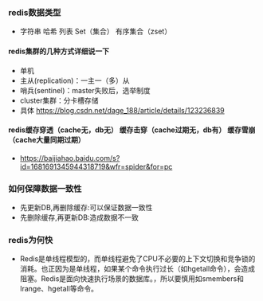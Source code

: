 ### redis数据类型
* 字符串 哈希 列表 Set（集合） 有序集合（zset）
#### redis集群的几种方式详细说一下
* 单机
* 主从(replication)：一主一（多）从
* 哨兵(sentinel)：master失败后，选举制度
* cluster集群：分卡槽存储
* 具体 https://blog.csdn.net/dage_188/article/details/123236839
#### redis缓存穿透（cache无，db无） 缓存击穿（cache过期无，db有）  缓存雪崩（cache大量同期过期）
* https://baijiahao.baidu.com/s?id=1681691345944318719&wfr=spider&for=pc
### 如何保障数据一致性
* 先更新DB,再删除缓存:可以保证数据一致性
* 先删除缓存,再更新DB:造成数据不一致
### redis为何快
* Redis是单线程模型的，而单线程避免了CPU不必要的上下文切换和竞争锁的消耗。也正因为是单线程，如果某个命令执行过长（如hgetall命令），会造成阻塞。Redis是面向快速执行场景的数据库。，所以要慎用如smembers和lrange、hgetall等命令。